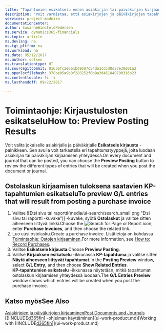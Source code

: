 ```yaml
---
title: "Tapahtumien esikatselu ennen asiakirjan tai päiväkirjan kirjaamista | Microsoft Docs"
description: "Voit varmistaa, että asiakirjojen ja päiväkirjojen tapahtumat ovat oikein, ennen kuin kirjaat ne pääkirjanpitoon."
services: project-madeira
documentationcenter: 
author: SusanneWindfeldPedersen
ms.service: dynamics365-financials
ms.topic: article
ms.devlang: na
ms.tgt_pltfrm: na
ms.workload: na
ms.date: 05/12/2017
ms.author: solsen
ms.translationtype: HT
ms.sourcegitcommit: 81636fc2e661bd9b07c54da1cd5d0d27e30d01a2
ms.openlocfilehash: 378be05a9b8f280252f0b8a3d461840790316b23
ms.contentlocale: fi-fi
ms.lasthandoff: 09/22/2017

---
```

# <a name="how-to-preview-posting-results"></a><span data-ttu-id="a9244-103">Toimintaohje: Kirjaustulosten esikatselu</span><span class="sxs-lookup"><span data-stu-id="a9244-103">How to: Preview Posting Results</span></span>
<span data-ttu-id="a9244-104">Voit valita jokaiselle asiakirjalle ja päiväkirjalle **Esikatsele kirjausta** -painikkeen. Sen avulla voit tarkastella eri tapahtumatyyppejä, joita luodaan asiakirjan tai päiväkirjan kirjaamisen yhteydessä.</span><span class="sxs-lookup"><span data-stu-id="a9244-104">On every document and journal that can be posted, you can choose the **Preview Posting** button to review the different types of entries that will be created when you post the document or journal.</span></span>

## <a name="to-preview-gl-entries-that-will-result-from-posting-a-purchase-invoice"></a><span data-ttu-id="a9244-105">Ostolaskun kirjaamisen tuloksena saatavien KP-tapahtumien esikatselu</span><span class="sxs-lookup"><span data-stu-id="a9244-105">To preview G/L entries that will result from posting a purchase invoice</span></span>
1. <span data-ttu-id="a9244-106">Valitse ![Etsi sivu tai raportti(media/ui-search/search_small.png "Etsi sivu tai raportti -kuvake")] -kuvake, syötä **Ostolaskut** ja valitse sitten aiheeseen liittyvä linkki.</span><span class="sxs-lookup"><span data-stu-id="a9244-106">Choose the ![Search for Page or Report](media/ui-search/search_small.png "Search for Page or Report icon") icon, enter **Purchase Invoices**, and then choose the related link.</span></span>
2. <span data-ttu-id="a9244-107">Luo uusi ostolasku.</span><span class="sxs-lookup"><span data-stu-id="a9244-107">Create a purchase invoice.</span></span> <span data-ttu-id="a9244-108">Lisätietoja on kohdassa [Toimintaohje: Ostojen kirjaaminen](purchasing-how-record-purchases.md).</span><span class="sxs-lookup"><span data-stu-id="a9244-108">For more information, see [How to: Record Purchases](purchasing-how-record-purchases.md).</span></span>
3. <span data-ttu-id="a9244-109">Valitse **Esikatsele kirjausta**.</span><span class="sxs-lookup"><span data-stu-id="a9244-109">Choose **Preview Posting**.</span></span>
4. <span data-ttu-id="a9244-110">Valitse **Kirjauksen esikatselu** -ikkunassa **KP-tapahtuma** ja valitse sitten **Näytä aiheeseen liittyvät tapahtumat**.</span><span class="sxs-lookup"><span data-stu-id="a9244-110">In the **Posting Preview** window, select **G/L Entry**, and then choose **Show Related Entries**.</span></span>  
   <span data-ttu-id="a9244-111">**KP-tapahtumien esikatselu** -ikkunassa näytetään, mitkä tapahtumat ostolaskun kirjaamisen yhteydessä luodaan.</span><span class="sxs-lookup"><span data-stu-id="a9244-111">The **G/L Entries Preview** window shows which entries will be created when you post the purchase invoice.</span></span>

## <a name="see-also"></a><span data-ttu-id="a9244-112">Katso myös</span><span class="sxs-lookup"><span data-stu-id="a9244-112">See Also</span></span>
[<span data-ttu-id="a9244-113">Asiakirjojen ja päiväkirjojen kirjaaminen</span><span class="sxs-lookup"><span data-stu-id="a9244-113">Post Documents and Journals</span></span>](ui-post-documents-journals.md)  
<span data-ttu-id="a9244-114">[[!INCLUDE[d365fin](includes/d365fin_md.md)] -ohjelman käyttäminen](ui-work-product.md)</span><span class="sxs-lookup"><span data-stu-id="a9244-114">[Working with [!INCLUDE[d365fin](includes/d365fin_md.md)]](ui-work-product.md)</span></span>


